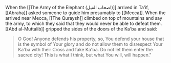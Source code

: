 When the [[The Army of the Elephant (اصحاب الفیل)]] arrived in Ta'if, [[Abraha]] asked someone to guide him presumably to [[Mecca]]. When the arrived near Mecca, [[The Quraysh]] climbed on top of mountains and say the army, to which they said that they would never be able to defeat them. [[Abd al-Muttalib]] gripped the sides of the doors of the Ka'ba and said:
> O God! Anyone defends his property, so, You defend your house that is the symbol of Your glory and do not allow them to disrespect Your Ka'ba with their Cross and fake Ka'ba. Do not let them enter the sacred city! This is what I think, but what You will, will happen."
